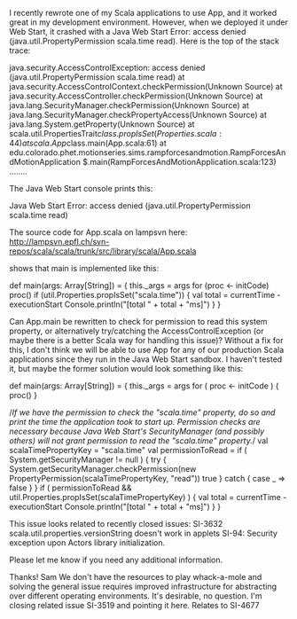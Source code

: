 I recently rewrote one of my Scala applications to use App, and it worked great in my development environment. However, when we deployed it under Web Start, it crashed with a Java Web Start Error: access denied (java.util.PropertyPermission scala.time read).  Here is the top of the stack trace:

java.security.AccessControlException: access denied
(java.util.PropertyPermission scala.time read)
       at java.security.AccessControlContext.checkPermission(Unknown Source)
       at java.security.AccessController.checkPermission(Unknown Source)
       at java.lang.SecurityManager.checkPermission(Unknown Source)
       at java.lang.SecurityManager.checkPropertyAccess(Unknown Source)
       at java.lang.System.getProperty(Unknown Source)
       at scala.util.PropertiesTrait$class.propIsSet(Properties.scala:44)
       at scala.App$class.main(App.scala:61)
       at
edu.colorado.phet.motionseries.sims.rampforcesandmotion.RampForcesAndMotionApplication
$.main(RampForcesAndMotionApplication.scala:123)
       ........

The Java Web Start console prints this:

Java Web Start Error:
access denied (java.util.PropertyPermission scala.time read)

The source code for App.scala on lampsvn here:
http://lampsvn.epfl.ch/svn-repos/scala/scala/trunk/src/library/scala/App.scala

shows that main is implemented like this:

 def main(args: Array[String]) = {
   this._args = args
   for (proc <- initCode) proc()
   if (util.Properties.propIsSet("scala.time")) {
     val total = currentTime - executionStart
     Console.println("[total " + total + "ms]")
   }
 }

Can App.main be rewritten to check for permission to read this system property, or alternatively try/catching the AccessControlException (or maybe there is a better Scala way for handling this issue)?  Without a fix for this, I don't think we will be able to use App for any of our production Scala applications since they run in the Java Web Start sandbox.  I haven't tested it, but maybe the former solution would look something like this:

 def main(args: Array[String]) = {
   this._args = args
   for ( proc <- initCode ) {
     proc()
   }

   /*If we have the permission to check the "scala.time" property, do so and print the time the application took to start up.
   Permission checks are necessary because Java Web Start's SecurityManager (and possibly others) will not grant permission
   to read the "scala.time" property.*/
   val scalaTimePropertyKey = "scala.time"
   val permissionToRead = if ( System.getSecurityManager != null ) {
     try {
       System.getSecurityManager.checkPermission(new PropertyPermission(scalaTimePropertyKey, "read"))
       true
     }
     catch {
       case _ => false
     }
   }
   if ( permissionToRead && util.Properties.propIsSet(scalaTimePropertyKey) ) {
     val total = currentTime - executionStart
     Console.println("[total " + total + "ms]")
   }
 }

This issue looks related to recently closed issues:
SI-3632 scala.util.properties.versionString doesn't work in applets
SI-94: Security exception upon Actors library initialization.

Please let me know if you need any additional information.

Thanks!
Sam
We don't have the resources to play whack-a-mole and solving the general issue requires improved infrastructure for abstracting over different operating environments.  It's desirable, no question.  I'm closing related issue SI-3519 and pointing it here.
Relates to SI-4677
